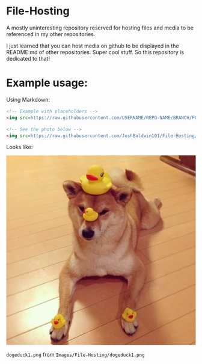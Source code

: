 # File-Hosting
A mostly uninteresting repository reserved for hosting files and media to be referenced in my other repositories.

I just learned that you can host media on github to be displayed in the README.md of other repositories. Super cool stuff. So this repository is dedicated to that!

# Example usage:

Using Markdown:
```md
<!-- Example with placeholders -->
<img src=https://raw.githubusercontent.com/USERNAME/REPO-NAME/BRANCH/FOLDER/SUBFOLDER/FILE.png>
```
```md
<!-- See the photo below -->
<img src=https://raw.githubusercontent.com/JoshBaldwin101/File-Hosting/main/Images/File-Hosting/dogeduck1.png>
```
Looks like:

<img src=https://raw.githubusercontent.com/JoshBaldwin101/File-Hosting/main/Images/File-Hosting/dogeduck1.png>

`dogeduck1.png` from `Images/File-Hosting/dogeduck1.png`
